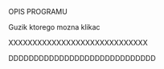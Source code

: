 OPIS PROGRAMU


Guzik ktorego mozna klikac



XXXXXXXXXXXXXXXXXXXXXXXXXXXXX


DDDDDDDDDDDDDDDDDDDDDDDDDDDDD
